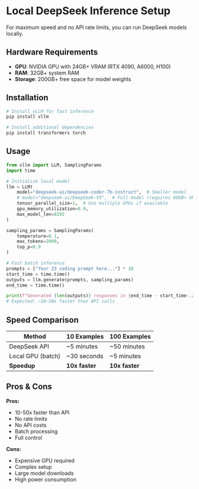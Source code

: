 # Local DeepSeek Inference Setup

For maximum speed and no API rate limits, you can run DeepSeek models locally.

## Hardware Requirements

- **GPU**: NVIDIA GPU with 24GB+ VRAM (RTX 4090, A6000, H100)
- **RAM**: 32GB+ system RAM
- **Storage**: 200GB+ free space for model weights

## Installation

```bash
# Install vLLM for fast inference
pip install vllm

# Install additional dependencies
pip install transformers torch
```

## Usage

```python
from vllm import LLM, SamplingParams
import time

# Initialize local model
llm = LLM(
    model="deepseek-ai/deepseek-coder-7b-instruct",  # Smaller model
    # model="deepseek-ai/DeepSeek-V3",  # Full model (requires 80GB+ VRAM)
    tensor_parallel_size=1,  # Use multiple GPUs if available
    gpu_memory_utilization=0.9,
    max_model_len=8192
)

sampling_params = SamplingParams(
    temperature=0.1,
    max_tokens=2000,
    top_p=0.9
)

# Fast batch inference
prompts = ["Your Z3 coding prompt here..."] * 10
start_time = time.time()
outputs = llm.generate(prompts, sampling_params)
end_time = time.time()

print(f"Generated {len(outputs)} responses in {end_time - start_time:.2f} seconds")
# Expected: ~10-50x faster than API calls
```

## Speed Comparison

| Method | 10 Examples | 100 Examples |
|--------|-------------|---------------|
| DeepSeek API | ~5 minutes | ~50 minutes |
| Local GPU (batch) | ~30 seconds | ~5 minutes |
| **Speedup** | **10x faster** | **10x faster** |

## Pros & Cons

**Pros:**
- 10-50x faster than API
- No rate limits
- No API costs
- Batch processing
- Full control

**Cons:**
- Expensive GPU required
- Complex setup
- Large model downloads
- High power consumption 